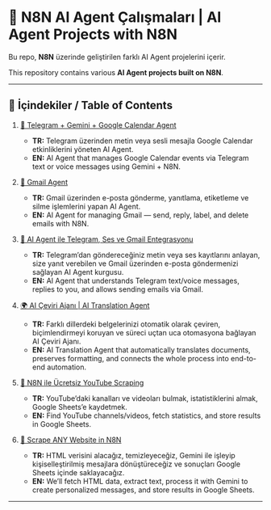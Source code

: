 # 🤖 N8N AI Agent Çalışmaları | AI Agent Projects with N8N

Bu repo, **N8N** üzerinde geliştirilen farklı AI Agent projelerini içerir.  

This repository contains various **AI Agent projects built on N8N**.  

---

## 📑 İçindekiler / Table of Contents

1. [📅 Telegram + Gemini + Google Calendar Agent](https://github.com/brkyyrr/Google-Calendar-An-AI-Agent)  
   - **TR:** Telegram üzerinden metin veya sesli mesajla Google Calendar etkinliklerini yöneten AI Agent.  
   - **EN:** AI Agent that manages Google Calendar events via Telegram text or voice messages using Gemini + N8N.  

2. [📧 Gmail Agent](https://github.com/brkyyrr/Creating-a-Gmail-Agent-with-N8N)  
   - **TR:** Gmail üzerinden e-posta gönderme, yanıtlama, etiketleme ve silme işlemlerini yapan AI Agent.  
   - **EN:** AI Agent for managing Gmail — send, reply, label, and delete emails with N8N.  

3. [💬 AI Agent ile Telegram, Ses ve Gmail Entegrasyonu](https://github.com/brkyyrr/N8N_Lesson_1-Telegram_Agent) 
   - **TR:** Telegram’dan göndereceğiniz metin veya ses kayıtlarını anlayan, size yanıt verebilen ve Gmail üzerinden e-posta göndermenizi sağlayan AI Agent kurgusu.  
   - **EN:** AI Agent that understands Telegram text/voice messages, replies to you, and allows sending emails via Gmail.  

4. [🌍 AI Çeviri Ajanı | AI Translation Agent](https://github.com/brkyyrr/N8N_Lesson_2-Automate-Document-Translation)
   - **TR:** Farklı dillerdeki belgelerinizi otomatik olarak çeviren, biçimlendirmeyi koruyan ve süreci uçtan uca otomasyona bağlayan AI Çeviri Ajanı.  
   - **EN:** AI Translation Agent that automatically translates documents, preserves formatting, and connects the whole process into end-to-end automation.  

5. [💬 N8N ile Ücretsiz YouTube Scraping](https://github.com/brkyyrr/Scraping-YouTube)
   - **TR:** YouTube’daki kanalları ve videoları bulmak, istatistiklerini almak, Google Sheets’e kaydetmek.
   - **EN:** Find YouTube channels/videos, fetch statistics, and store results in Google Sheets.
  
6. [💬 Scrape ANY Website in N8N](https://github.com/brkyyrr/Scrape-ANY-Website-in-N8N-/tree/main)
   - **TR:** HTML verisini alacağız, temizleyeceğiz, Gemini ile işleyip kişiselleştirilmiş mesajlara dönüştüreceğiz ve sonuçları Google Sheets içinde saklayacağız.
   - **EN:** We’ll fetch HTML data, extract text, process it with Gemini to create personalized messages, and store results in Google Sheets.
---
